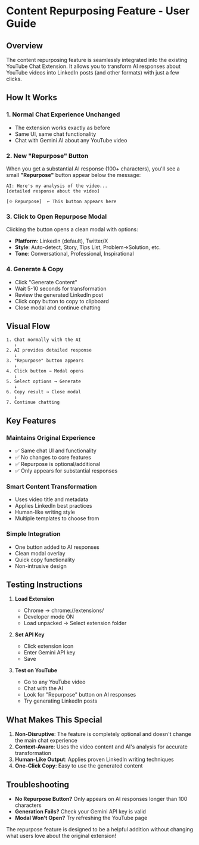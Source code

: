 # Content Repurposing Feature - User Guide

## Overview

The content repurposing feature is seamlessly integrated into the existing YouTube Chat Extension. It allows you to transform AI responses about YouTube videos into LinkedIn posts (and other formats) with just a few clicks.

## How It Works

### 1. Normal Chat Experience Unchanged
- The extension works exactly as before
- Same UI, same chat functionality
- Chat with Gemini AI about any YouTube video

### 2. New "Repurpose" Button
When you get a substantial AI response (100+ characters), you'll see a small **"Repurpose"** button appear below the message:

```
AI: Here's my analysis of the video...
[detailed response about the video]

[⟐ Repurpose]  ← This button appears here
```

### 3. Click to Open Repurpose Modal
Clicking the button opens a clean modal with options:
- **Platform**: LinkedIn (default), Twitter/X
- **Style**: Auto-detect, Story, Tips List, Problem→Solution, etc.
- **Tone**: Conversational, Professional, Inspirational

### 4. Generate & Copy
- Click "Generate Content" 
- Wait 5-10 seconds for transformation
- Review the generated LinkedIn post
- Click copy button to copy to clipboard
- Close modal and continue chatting

## Visual Flow

```
1. Chat normally with the AI
   ↓
2. AI provides detailed response
   ↓
3. "Repurpose" button appears
   ↓
4. Click button → Modal opens
   ↓
5. Select options → Generate
   ↓
6. Copy result → Close modal
   ↓
7. Continue chatting
```

## Key Features

### Maintains Original Experience
- ✅ Same chat UI and functionality
- ✅ No changes to core features
- ✅ Repurpose is optional/additional
- ✅ Only appears for substantial responses

### Smart Content Transformation
- Uses video title and metadata
- Applies LinkedIn best practices
- Human-like writing style
- Multiple templates to choose from

### Simple Integration
- One button added to AI responses
- Clean modal overlay
- Quick copy functionality
- Non-intrusive design

## Testing Instructions

1. **Load Extension**
   - Chrome → chrome://extensions/
   - Developer mode ON
   - Load unpacked → Select extension folder

2. **Set API Key**
   - Click extension icon
   - Enter Gemini API key
   - Save

3. **Test on YouTube**
   - Go to any YouTube video
   - Chat with the AI
   - Look for "Repurpose" button on AI responses
   - Try generating LinkedIn posts

## What Makes This Special

1. **Non-Disruptive**: The feature is completely optional and doesn't change the main chat experience
2. **Context-Aware**: Uses the video content and AI's analysis for accurate transformation
3. **Human-Like Output**: Applies proven LinkedIn writing techniques
4. **One-Click Copy**: Easy to use the generated content

## Troubleshooting

- **No Repurpose Button?** Only appears on AI responses longer than 100 characters
- **Generation Fails?** Check your Gemini API key is valid
- **Modal Won't Open?** Try refreshing the YouTube page

The repurpose feature is designed to be a helpful addition without changing what users love about the original extension!